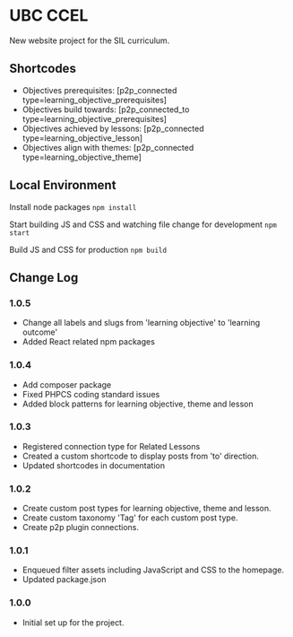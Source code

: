 # UBC CCEL
New website project for the SIL curriculum.

## Shortcodes
- Objectives prerequisites: [p2p_connected type=learning_objective_prerequisites]
- Objectives build towards: [p2p_connected_to type=learning_objective_prerequisites]
- Objectives achieved by lessons: [p2p_connected type=learning_objective_lesson]
- Objectives align with themes: [p2p_connected type=learning_objective_theme]

## Local Environment
Install node packages
`npm install`

Start building JS and CSS and watching file change for development
`npm start`

Build JS and CSS for production
`npm build`

## Change Log

### 1.0.5
- Change all labels and slugs from 'learning objective' to 'learning outcome'
- Added React related npm packages

### 1.0.4
- Add composer package
- Fixed PHPCS coding standard issues
- Added block patterns for learning objective, theme and lesson

### 1.0.3
- Registered connection type for Related Lessons
- Created a custom shortcode to display posts from 'to' direction.
- Updated shortcodes in documentation

### 1.0.2
- Create custom post types for learning objective, theme and lesson.
- Create custom taxonomy 'Tag' for each custom post type.
- Create p2p plugin connections.

### 1.0.1
- Enqueued filter assets including JavaScript and CSS to the homepage.
- Updated package.json

### 1.0.0
- Initial set up for the project.